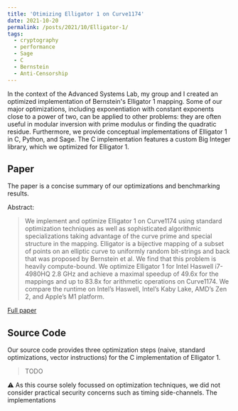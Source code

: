 ```yaml
---
title: 'Otimizing Elligator 1 on Curve1174'
date: 2021-10-20
permalink: /posts/2021/10/Elligator-1/
tags:
  - cryptography
  - performance
  - Sage
  - C
  - Bernstein
  - Anti-Censorship
---
```


In the context of the Advanced Systems Lab, my group and I created an optimized implementation of Bernstein's Elligator 1 mapping. Some of our major optimizations, including exponentiation with constant exponents close to a power of two, can be applied to other problems: they are often useful in modular inversion with prime modulus or finding the quadratic residue. Furthermore, we provide conceptual implementations of Elligator 1 in C, Python, and Sage. The C implementation features a custom Big Integer library, which we optimized for Elligator 1.

## Paper

The paper is a concise summary of our optimizations and benchmarking results.

Abstract:
> We implement and optimize Elligator 1 on Curve1174 using standard optimization techniques as well as sophisticated algorithmic specializations taking advantage of the curve prime and special structure in the mapping. Elligator is a bijective mapping of a subset of points on an elliptic curve to uniformly random bit-strings and back that was proposed by Bernstein et al. We find that this problem is heavily compute-bound. We optimize Elligator 1 for Intel Haswell i7-4980HQ 2.8 GHz and achieve a maximal speedup of 49.6x for the mappings and up to 83.8x for arithmetic operations on Curve1174. We compare the runtime on Intel’s Haswell, Intel’s Kaby Lake, AMD’s Zen 2, and Apple’s M1 platform.

[Full paper](/files/ASL_Elligator_1_Optimization.pdf)


## Source Code

Our source code provides three optimization steps (naive, standard optimizations, vector instructions) for the C implementation of Elligator 1.

> TODO

:warning: As this course solely focussed on optimization techniques, we did not consider practical security concerns such as timing side-channels. The implementations
